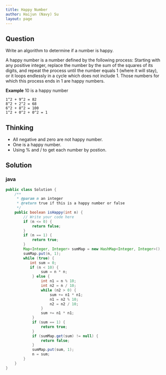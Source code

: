 ```yaml
---
title: Happy Number
author: Haijun (Navy) Su
layout: page
---
```

## Question
Write an algorithm to determine if a number is happy.

A happy number is a number defined by the following process: Starting with any positive integer, replace the number by the sum of the squares of its digits, and repeat the process until the number equals 1 (where it will stay), or it loops endlessly in a cycle which does not include 1. Those numbers for which this process ends in 1 are happy numbers.

**Example**
10 is a happy number
~~~
1^2 + 9^2 = 82
8^2 + 2^2 = 68
6^2 + 8^2 = 100
1^2 + 0^2 + 0^2 = 1
~~~

## Thinking
* All negative and zero are not happy number.
* One is a happy number.
* Using % and / to get each number by postion.

## Solution
### java
~~~ java
public class Solution {
    /**
     * @param n an integer
     * @return true if this is a happy number or false
     */
    public boolean isHappy(int n) {
        // Write your code here
        if (n <= 0) {
            return false;
        }
        if (n == 1) {
            return true;
        }
        Map<Integer, Integer> sumMap = new HashMap<Integer, Integer>();
        sumMap.put(n, 1);
        while (true) {
           int sum = 0;
           if (n < 10) {
                sum = n * n;
            } else {
                int n1 = n % 10;
                int n2 = n / 10;
                while (n2 > 0) {
                    sum += n1 * n1;
                    n1 = n2 % 10;
                    n2 = n2 / 10;
                }
                sum += n1 * n1;
            }
            if (sum == 1) {
                return true;
            }
            if (sumMap.get(sum) != null) {
                return false;
            }
            sumMap.put(sum, 1);
            n = sum;
        }
    }
}
~~~
